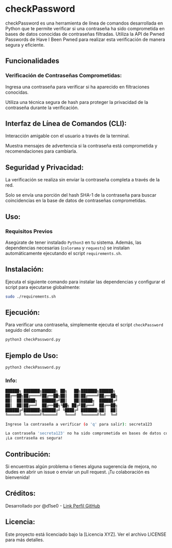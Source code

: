 # checkPassword

checkPassword es una herramienta de línea de comandos desarrollada en Python que te permite verificar si una contraseña ha sido comprometida en bases de datos conocidas de contraseñas filtradas. Utiliza la API de Pwned Passwords de Have I Been Pwned para realizar esta verificación de manera segura y eficiente.

## Funcionalidades

### Verificación de Contraseñas Comprometidas:

Ingresa una contraseña para verificar si ha aparecido en filtraciones conocidas.

Utiliza una técnica segura de hash para proteger la privacidad de la contraseña durante la verificación.

## Interfaz de Línea de Comandos (CLI):

Interacción amigable con el usuario a través de la terminal.

Muestra mensajes de advertencia si la contraseña está comprometida y recomendaciones para cambiarla.

## Seguridad y Privacidad:

La verificación se realiza sin enviar la contraseña completa a través de la red.

Solo se envía una porción del hash SHA-1 de la contraseña para buscar coincidencias en la base de datos de contraseñas comprometidas.

## Uso:

### Requisitos Previos

Asegúrate de tener instalado `Python3` en tu sistema. Además, las dependencias necesarias (`colorama` y `requests`) se instalan automáticamente ejecutando el script `requirements.sh`.

## Instalación:

Ejecuta el siguiente comando para instalar las dependencias y configurar el script para ejecutarse globalmente:

```bash
sudo ./requirements.sh
```

## Ejecución:

Para verificar una contraseña, simplemente ejecuta el script `checkPassword` seguido del comando:

```bash
python3 checkPassword.py
```

## Ejemplo de Uso:

```bash
python3 checkPassword.py
```
### Info:

```bash
██████╗ ███████╗██████╗ ██╗   ██╗███████╗██████╗ 
██╔══██╗██╔════╝██╔══██╗██║   ██║██╔════╝██╔══██╗
██║  ██║█████╗  ██████╔╝██║   ██║█████╗  ██████╔╝
██║  ██║██╔══╝  ██╔══██╗╚██╗ ██╔╝██╔══╝  ██╔══██╗
██████╔╝███████╗██████╔╝ ╚████╔╝ ███████╗██║  ██║
╚═════╝ ╚══════╝╚═════╝   ╚═══╝  ╚══════╝╚═╝  ╚═╝

Ingrese la contraseña a verificar (o 'q' para salir): secreta123

La contraseña 'secreta123' no ha sido comprometida en bases de datos conocidas.
¡La contraseña es segura!
```

## Contribución:

Si encuentras algún problema o tienes alguna sugerencia de mejora, no dudes en abrir un issue o enviar un pull request. ¡Tu colaboración es bienvenida!

## Créditos:

Desarrollado por @d1se0 - [Link Perfil GitHub](https://github.com/D1se0)

## Licencia:

Este proyecto está licenciado bajo la [Licencia XYZ]. Ver el archivo LICENSE para más detalles.
